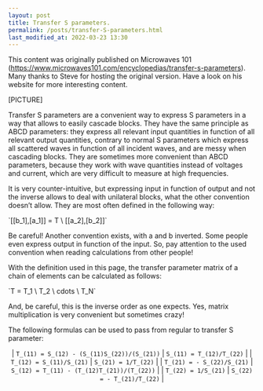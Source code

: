 ```yaml
---
layout: post
title: Transfer S parameters.
permalink: /posts/transfer-S-parameters.html
last_modified_at: 2022-03-23 13:30
---
```

<script>
MathJax = { loader: {load: ['input/asciimath', 'output/chtml', 'ui/menu']} };
</script>
<script type="text/javascript" id="MathJax-script" async src="https://cdn.jsdelivr.net/npm/mathjax@3/es5/startup.js">
</script>

<p class="begin-note">This content was originally published on Microwaves 101 (<a href="https://www.microwaves101.com/encyclopedias/transfer-s-parameters">https://www.microwaves101.com/encyclopedias/transfer-s-parameters</a>). Many thanks to Steve for hosting the original version. Have a look on his website for more interesting content.</p>

[PICTURE]

Transfer S parameters are a convenient way to express S parameters in a way that allows to easily cascade blocks. They have the same principle as ABCD parameters: they express all relevant input quantities in function of all relevant output quantities, contrary to normal S parameters which express all scattered waves in function of all incident waves, and are messy when cascading blocks. They are sometimes more convenient than ABCD parameters, because they work with wave quantities instead of voltages and current, which are very difficult to measure at high frequencies.

It is very counter-intuitive, but expressing input in function of output and not the inverse allows to deal with unilateral blocks, what the other convention doesn’t allow. They are most often defined in the following way:

<p markdown="0">
`[[b_1],[a_1]] = T \ [[a_2],[b_2]]`
</p>

Be careful! Another convention exists, with a and b inverted. Some people even express output in function of the input. So, pay attention  to the used convention when reading calculations from other people!

With the definition used in this page, the transfer parameter matrix of a chain of elements can be calculated as follows:

<p markdown="0">
`T = T_1 \ T_2 \ cdots \ T_N`
</p>

And, be careful, this is the inverse order as one expects. Yes, matrix multiplication is very convenient but sometimes crazy!

The following formulas can be used to pass from regular to transfer S parameter:

<div markdown="1" align="center">

| <span markdown="0">`T_(11) = S_(12) - (S_(11)S_(22))/(S_(21))`</span>  | <span markdown="0">`S_(11) = T_(12)/T_(22)`</span>                    |
| <span markdown="0">`T_(12) = S_(11)/S_(21)`</span>                     | <span markdown="0">`S_(21) = 1/T_(22)`</span>                         |
| <span markdown="0">`T_(21) = - S_(22)/S_(21)`</span>                   | <span markdown="0">`S_(12) = T_(11) - (T_(12)T_(21))/(T_(22))`</span> |
| <span markdown="0">`T_(22) = 1/S_(21)`</span>                          | <span markdown="0">`S_(22) = - T_(21)/T_(22)`</span>                  |

</div>
